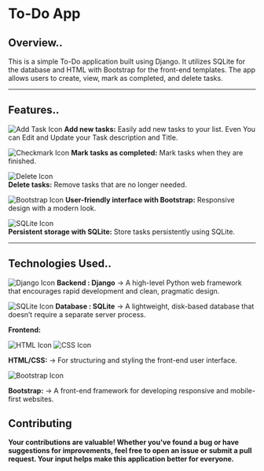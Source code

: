 # To-Do App

## Overview..

This is a simple To-Do application built using Django. It utilizes SQLite for the database and HTML with Bootstrap for the front-end templates. The app allows users to create, view, mark as completed, and delete tasks.

---

## Features..

![Add Task Icon](https://img.icons8.com/fluency-systems-filled/48/ffffff/add.png)
**Add new tasks:** Easily add new tasks to your list. Even You can Edit and Update your Task description and Title.

![Checkmark Icon](https://img.icons8.com/fluency-systems-filled/48/ffffff/checkmark.png) 
**Mark tasks as completed:** Mark tasks when they are finished.

![Delete Icon](https://img.icons8.com/fluency-systems-filled/48/ffffff/trash.png)  
**Delete tasks:** Remove tasks that are no longer needed.

![Bootstrap Icon](https://img.icons8.com/color/50/7952B3/bootstrap.png)
**User-friendly interface with Bootstrap:** Responsive design with a modern look.

![SQLite Icon](https://img.icons8.com/fluency-systems-filled/48/ffffff/sql.png)  
**Persistent storage with SQLite:** Store tasks persistently using SQLite.

---

## Technologies Used..

![Django Icon](https://img.icons8.com/ios-filled/50/092E20/django.png)  **Backend : Django**
-> A high-level Python web framework that encourages rapid development and clean, pragmatic design.

![SQLite Icon](https://img.icons8.com/ios-filled/50/003B57/sqlite.png)  **Database : SQLite**
-> A lightweight, disk-based database that doesn’t require a separate server process.

**Frontend:**

 ![HTML Icon](https://img.icons8.com/color/50/000000/html-5.png)
![CSS Icon](https://img.icons8.com/color/50/000000/css3.png)  

**HTML/CSS:** -> For structuring and styling the front-end user interface.

![Bootstrap Icon](https://img.icons8.com/color/50/7952B3/bootstrap.png)  

**Bootstrap:** -> A front-end framework for developing responsive and mobile-first websites.

## Contributing
**Your contributions are valuable! Whether you've found a bug or have suggestions for improvements, feel free to open an issue or submit a pull request. Your input helps make this application better for everyone.**
